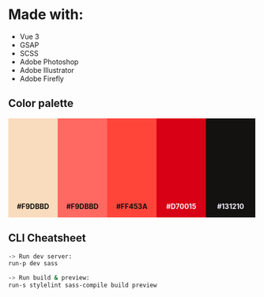 # Made with:
- Vue 3
- GSAP
- SCSS
- Adobe Photoshop
- Adobe Illustrator
- Adobe Firefly

## Color palette
<div style="display: flex">
    <div style="background-color: #F9DBBD; width: 100px; height: 200px; display: flex; justify-content: center">
        <p style="align-self: flex-end; color: #131210; font-weight: bold">#F9DBBD</p>
    </div>
    <div style="background-color: #FF6961; width: 100px; height: 200px; display: flex; justify-content: center">
        <p style="align-self: flex-end; color: #131210; font-weight: bold">#F9DBBD</p>
    </div>
    <div style="background-color: #FF453A; width: 100px; height: 200px; display: flex; justify-content: center">
        <p style="align-self: flex-end; color: #131210; font-weight: bold">#FF453A</p>
    </div>
    <div style="background-color: #D70015; width: 100px; height: 200px; display: flex; justify-content: center">
        <p style="align-self: flex-end; color: #f5f3ff; font-weight: bold">#D70015</p>
    </div>
    <div style="background-color: #131210; width: 100px; height: 200px; display: flex; justify-content: center">
        <p style="align-self: flex-end; color: #f5f3ff; font-weight: bold">#131210</p>
    </div>
</div>


## CLI Cheatsheet

```bash
-> Run dev server:
run-p dev sass 

-> Run build & preview:
run-s stylelint sass-compile build preview
```
